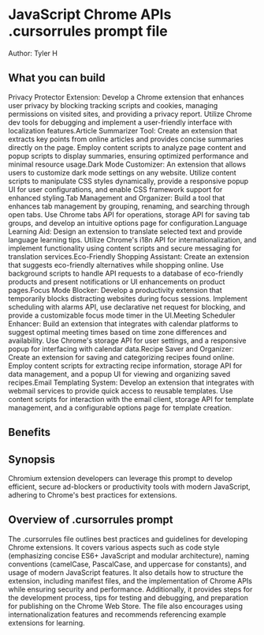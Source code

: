 # JavaScript Chrome APIs .cursorrules prompt file

Author: Tyler H

## What you can build
Privacy Protector Extension: Develop a Chrome extension that enhances user privacy by blocking tracking scripts and cookies, managing permissions on visited sites, and providing a privacy report. Utilize Chrome dev tools for debugging and implement a user-friendly interface with localization features.Article Summarizer Tool: Create an extension that extracts key points from online articles and provides concise summaries directly on the page. Employ content scripts to analyze page content and popup scripts to display summaries, ensuring optimized performance and minimal resource usage.Dark Mode Customizer: An extension that allows users to customize dark mode settings on any website. Utilize content scripts to manipulate CSS styles dynamically, provide a responsive popup UI for user configurations, and enable CSS framework support for enhanced styling.Tab Management and Organizer: Build a tool that enhances tab management by grouping, renaming, and searching through open tabs. Use Chrome tabs API for operations, storage API for saving tab groups, and develop an intuitive options page for configuration.Language Learning Aid: Design an extension to translate selected text and provide language learning tips. Utilize Chrome's i18n API for internationalization, and implement functionality using content scripts and secure messaging for translation services.Eco-Friendly Shopping Assistant: Create an extension that suggests eco-friendly alternatives while shopping online. Use background scripts to handle API requests to a database of eco-friendly products and present notifications or UI enhancements on product pages.Focus Mode Blocker: Develop a productivity extension that temporarily blocks distracting websites during focus sessions. Implement scheduling with alarms API, use declarative net request for blocking, and provide a customizable focus mode timer in the UI.Meeting Scheduler Enhancer: Build an extension that integrates with calendar platforms to suggest optimal meeting times based on time zone differences and availability. Use Chrome's storage API for user settings, and a responsive popup for interfacing with calendar data.Recipe Saver and Organizer: Create an extension for saving and categorizing recipes found online. Employ content scripts for extracting recipe information, storage API for data management, and a popup UI for viewing and organizing saved recipes.Email Templating System: Develop an extension that integrates with webmail services to provide quick access to reusable templates. Use content scripts for interaction with the email client, storage API for template management, and a configurable options page for template creation.

## Benefits


## Synopsis
Chromium extension developers can leverage this prompt to develop efficient, secure ad-blockers or productivity tools with modern JavaScript, adhering to Chrome's best practices for extensions.

## Overview of .cursorrules prompt
The .cursorrules file outlines best practices and guidelines for developing Chrome extensions. It covers various aspects such as code style (emphasizing concise ES6+ JavaScript and modular architecture), naming conventions (camelCase, PascalCase, and uppercase for constants), and usage of modern JavaScript features. It also details how to structure the extension, including manifest files, and the implementation of Chrome APIs while ensuring security and performance. Additionally, it provides steps for the development process, tips for testing and debugging, and preparation for publishing on the Chrome Web Store. The file also encourages using internationalization features and recommends referencing example extensions for learning.

